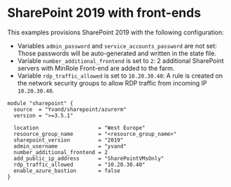 # SharePoint 2019 with front-ends

This examples provisions SharePoint 2019 with the following configuration:

- Variables `admin_password` and `service_accounts_password` are not set: Those passwords will be auto-generated and written in the state file.
- Variable `number_additional_frontend` is set to `2`: 2 additional SharePoint servers with MinRole Front-end are added to the farm.
- Variable `rdp_traffic_allowed` is set to `10.20.30.40`: A rule is created on the network security groups to allow RDP traffic from incoming IP `10.20.30.40`.

```hcl
module "sharepoint" {
  source  = "Yvand/sharepoint/azurerm"
  version = ">=3.5.1"

  location                   = "West Europe"
  resource_group_name        = "<resource_group_name>"
  sharepoint_version         = "2019"
  admin_username             = "yvand"
  number_additional_frontend = 2
  add_public_ip_address      = "SharePointVMsOnly"
  rdp_traffic_allowed        = "10.20.30.40"
  enable_azure_bastion       = false
}
```
